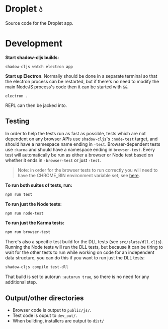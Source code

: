 # Droplet 💧

Source code for the Droplet app.

<!-- # Status

https://user-images.githubusercontent.com/4681820/168147023-92a1065a-1467-45d1-b1f0-dc04c96760ca.mov

Droplet is under heavy development and should be considered in the pre-alpha stage. No UI work has been done yet, and Electron integration, file saving and loading, import/export, etc, are all still `TODO`™.

However, the rich text editor is _mostly_ complete and stable. It supports:

- Rich text formatting: _italics_, __bold__, `h1` and `h2` headings, bulleted and numbered lists. In place but not yet implemented: <ins>underlining</ins>, ~~strikethrough~~.
- Common text editing shortcuts: ⌥+→ / ⌥+← to jump between words, ⌘+→ / ⌘+← to jump to start/end of line, etc.
- Full undo and redo
- Copy and paste (plain text supported to and from Droplet to other apps; rich text currently only supported Droplet-to-Droplet)
- Find and replace (currently no UI)
- A rich "interceptor" system for handling shortcuts and editor actions in an easily-extensible manner
- A fully-immutable document models, which means __tests__! Rich text editors are finnicky and full of edges cases, and being able to trivially unit test any editor action in isolation is a life saver.
- Some fancy-pants completions, like completing -- to an em dash and auto-surrounding parens and quotations.

More details on the structure of the editor in `src/slate/README.md`. -->

# Development

**Start shadow-cljs builds:**

```
shadow-cljs watch electron app
```

**Start up Electron**. Normally should be done in a separate terminal so that the electron process can be restarted, but if there's no need to modify the main NodeJS process's code then it can be started with `&&`.

```
electron .
```

REPL can then be jacked into.

## Testing

In order to help the tests run as fast as possible, tests which are not dependent on any browser APIs use `shadow-cljs`'s `:node-test` target, and should have a namespace name ending in `-test`. Browser-dependent tests use `:karma` and should have a namespace ending in `browser-test`. Every test will automatically be run as either a browser or Node test based on whether it ends in `-browser-test` or just `-test`.

> Note: in order for the browser tests to run correctly you will need to have the CHROME_BIN environment variable set, see [here](https://github.com/karma-runner/karma-chrome-launcher/issues/62).

__To run both suites of tests, run:__

```bash
npm run test
```

__To run just the Node tests:__

```bash
npm run node-test
```

__To run just the Karma tests:__

```bash
npm run browser-test
```

There's also a specific test build for the DLL tests (see `src/slate/dll.cljs`). Running the Node tests will run the DLL tests, but because it can be tiring to wait for the other tests to run while working on code for an independent data structure, you can do this if you want to run just the DLL tests:

```bash
shadow-cljs compile test-dll
```

That build is set to autorun `:autorun true`, so there is no need for any additional step.

## Output/other directories

- Browser code is output to `public/js/`.
- Test code is ouput to `dev_out/`.
- When building, installers are output to `dist/`

